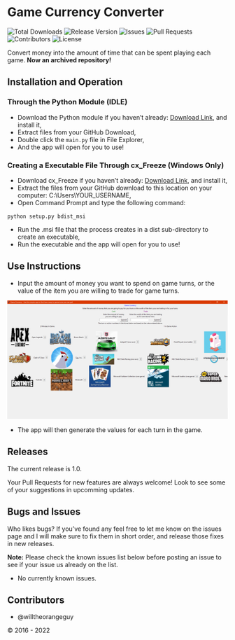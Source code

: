 # Game Currency Converter

![Total Downloads](https://img.shields.io/github/downloads/willtheorangeguy/Game-Currency-Converter/total.svg)
![Release Version](https://img.shields.io/github/release/willtheorangeguy/Game-Currency-Converter.svg)
![Issues](https://img.shields.io/github/issues/willtheorangeguy/Game-Currency-Converter.svg)
![Pull Requests](https://img.shields.io/github/issues-pr/willtheorangeguy/Game-Currency-Converter.svg)
![Contributors](https://img.shields.io/github/contributors/willtheorangeguy/Game-Currency-Converter.svg)
![License](https://img.shields.io/github/license/willtheorangeguy/Game-Currency-Converter.svg)

Convert money into the amount of time that can be spent playing each game. **Now an archived repository!**

## Installation and Operation

### Through the Python Module (IDLE)
-	Download the Python module if you haven’t already: [Download Link](https://www.python.org/downloads), and install it,
-	Extract files from your GitHub Download,
-	Double click the `main.py` file in File Explorer,
-	And the app will open for you to use!

### Creating a Executable File Through cx_Freeze (Windows Only)
-	Download cx_Freeze if you haven’t already: [Download Link](https://pypi.python.org/packages/38/ae/2cf4f13f42d54b01e26b0b713298722b351ca5a2408b2a77953be67ffb25/cx_Freeze-5.0.win32-py3.5.exe#md5=05e531d442cb9e27d093ca1ee37a03f4), and install it,
-	Extract the files from your GitHub download to this location on your computer: C:\Users\YOUR_USERNAME,
-	Open Command Prompt and type the following command:
```
python setup.py bdist_msi
```
-	Run the .msi file that the process creates in a dist sub-directory to create an executable,
-	Run the executable and the app will open for you to use!

## Use Instructions
- Input the amount of money you want to spend on game turns, or the value of the item you are willing to trade for game turns.

![Screenshot](https://raw.githubusercontent.com/willtheorangeguy/Game-Currency-Converter/main/Screenshot%201.png)

- The app will then generate the values for each turn in the game.

## Releases
The current release is 1.0.


Your Pull Requests for new features are always welcome! Look to see some of your suggestions in upcomming updates.


## Bugs and Issues
Who likes bugs? If you’ve found any feel free to let me know on the issues page and I will make sure to fix them in short order, and release those fixes in new releases. 

**Note:** Please check the known issues list below before posting an issue to see if your issue us already on the list.
- No currently known issues.


## Contributors
- @willtheorangeguy

© 2016 - 2022
